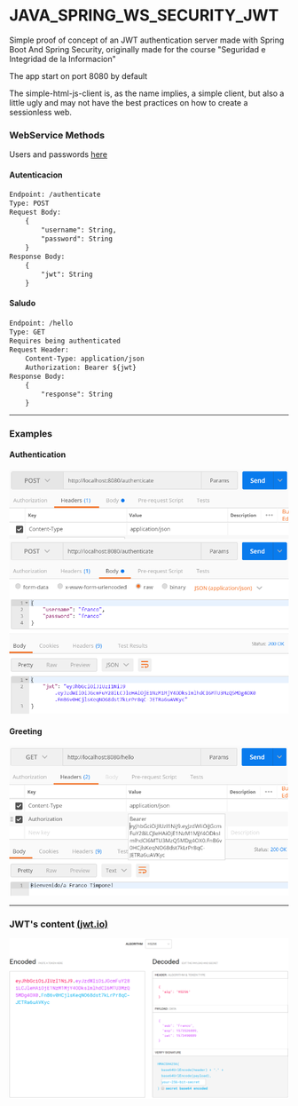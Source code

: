 # JAVA_SPRING_WS_SECURITY_JWT
Simple proof of concept of an JWT authentication server made with Spring Boot And Spring Security, originally made for the course "Seguridad e Integridad de la Informacion"

The app start on port 8080 by default

The simple-html-js-client is, as the name implies, a simple client, but also a little ugly and may not have the best practices on how to create a sessionless web.


### WebService Methods


Users and passwords [here](https://github.com/Fradantim/JAVA_SPRING_WS_SECURITY_JWT/blob/master/java-spring-security-jwt/src/main/java/com/seidli/javaspringsecurityjwt/persistence/UserService.java)
#### Autenticacion
	Endpoint: /authenticate
	Type: POST
	Request Body:
		{
			"username": String,
			"password": String
		}
	Response Body:
		{
			"jwt": String
		}

#### Saludo
	Endpoint: /hello
	Type: GET
	Requires being authenticated
	Request Header:
		Content-Type: application/json
		Authorization: Bearer ${jwt}
	Response Body: 
		{
			"response": String
		}
---

### Examples

#### Authentication
![1](https://raw.githubusercontent.com/Fradantim/JAVA_SPRING_WS_SECURITY_JWT/master/img/1.png)
![2](https://raw.githubusercontent.com/Fradantim/JAVA_SPRING_WS_SECURITY_JWT/master/img/2.png)



#### Greeting
![3](https://raw.githubusercontent.com/Fradantim/JAVA_SPRING_WS_SECURITY_JWT/master/img/3.png)



---

### JWT's content [(jwt.io)](https://jwt.io/)
![5](https://raw.githubusercontent.com/Fradantim/JAVA_SPRING_WS_SECURITY_JWT/master/img/5.png)
